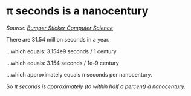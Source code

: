 # π seconds is a nanocentury

_Source: [Bumper Sticker Computer Science](http://www.bowdoin.edu/~ltoma/teaching/cs340/spring05/coursestuff/Bentley_BumperSticker.pdf)_

There are 31.54 million seconds in a year.

...which equals: 3.154e9 seconds / 1 century

...which equals: 3.154 seconds / 1e-9 century

...which approximately equals π seconds per nanocentury.

So _π seconds is approximately (to within half a percent) a nanocentury._
